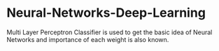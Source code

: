 # Neural-Networks-Deep-Learning
Multi Layer Perceptron Classifier is used to get the basic idea of Neural Networks and importance of each weight is also known.
